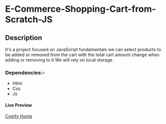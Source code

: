 # E-Commerce-Shopping-Cart-from-Scratch-JS

## Description

It's a project focused on JavaScript fundamentals we can select products to be added or removed from the cart with the total cart amount change when adding or removing to it We will rely on local storage .

### Dependencies:-
* Html
* Css
* Js

#### Live Preview 
[Comfy Home](https://comfy-house096.netlify.app/)
